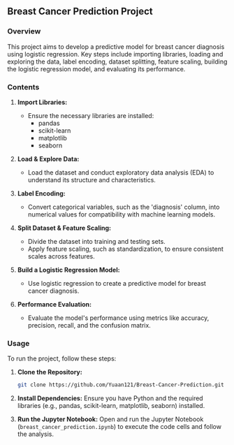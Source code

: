 

## Breast Cancer Prediction Project

### Overview
This project aims to develop a predictive model for breast cancer diagnosis using logistic regression. Key steps include importing libraries, loading and exploring the data, label encoding, dataset splitting, feature scaling, building the logistic regression model, and evaluating its performance.

### Contents

1. **Import Libraries:**
   - Ensure the necessary libraries are installed:
     - pandas
     - scikit-learn
     - matplotlib
     - seaborn

2. **Load & Explore Data:**
   - Load the dataset and conduct exploratory data analysis (EDA) to understand its structure and characteristics.

3. **Label Encoding:**
   - Convert categorical variables, such as the 'diagnosis' column, into numerical values for compatibility with machine learning models.

4. **Split Dataset & Feature Scaling:**
   - Divide the dataset into training and testing sets.
   - Apply feature scaling, such as standardization, to ensure consistent scales across features.

5. **Build a Logistic Regression Model:**
   - Use logistic regression to create a predictive model for breast cancer diagnosis.

6. **Performance Evaluation:**
   - Evaluate the model's performance using metrics like accuracy, precision, recall, and the confusion matrix.

### Usage
To run the project, follow these steps:

1. **Clone the Repository:**
   ```bash
   git clone https://github.com/Yuaan121/Breast-Cancer-Prediction.git
   ```

2. **Install Dependencies:**
   Ensure you have Python and the required libraries (e.g., pandas, scikit-learn, matplotlib, seaborn) installed.

3. **Run the Jupyter Notebook:**
   Open and run the Jupyter Notebook (`breast_cancer_prediction.ipynb`) to execute the code cells and follow the analysis.
